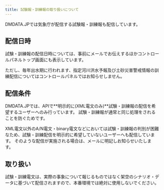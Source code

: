 ```yaml
---
title: 試験報・訓練報の取り扱いについて
---
```


DMDATA.JPでは気象庁が配信する試験報・訓練報も配信しています。

## 配信日時

試験・訓練報の配信日時については、事前にメールでお伝えするほかコントロールパネルトップ画面にも表示しています。

ただし、毎年出水期に行われます、指定河川洪水予報及び土砂災害警戒情報の訓練配信についてはコントロールパネルではお知らせしません。

## 配信条件

DMDATA.JPでは、APIで**明示的に(XML電文のみ)**試験・訓練報の配信を希望するユーザーへのみ行っています。
試験・訓練報が通常と同じ処理をされることを防ぐためです。

XML電文以外のA/N電文・binary電文などにおいては試験・訓練報の判別が困難なため、試験・訓練配信を明示的に希望していないユーザーへも配信しています。
そのような配信が実施される場合は、メールに明記しお知らせいたします。

## 取り扱い

試験・訓練電文は、実際の事象について報じるものではなく架空のシナリオ・データに基づいて配信されますので、本番環境では絶対に使用しないでください。
